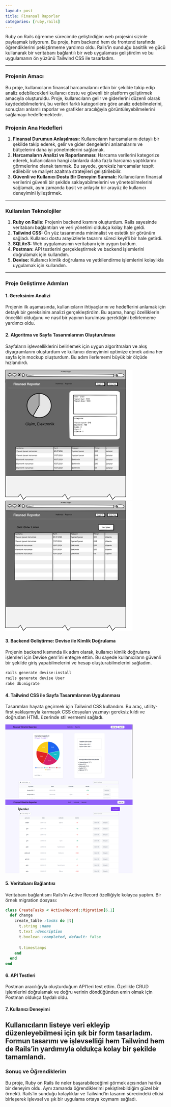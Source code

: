 ```yaml
---
layout: post
title: Finansal Raporlar 
categories: [ruby,rails] 
---     
```


Ruby on Rails öğrenme sürecimde geliştirdiğim web projesini sizinle paylaşmak istiyorum. Bu proje, hem backend hem de frontend tarafında öğrendiklerimi pekiştirmeme yardımcı oldu. Rails’in sunduğu basitlik ve gücü kullanarak bir veritabanı bağlantılı bir web uygulaması geliştirdim ve bu uygulamanın ön yüzünü Tailwind CSS ile tasarladım.

---

### Projenin Amacı
Bu proje, kullanıcıların finansal harcamalarını etkin bir şekilde takip edip analiz edebilecekleri kullanıcı dostu ve güvenli bir platform geliştirmek amacıyla oluşturuldu. Proje, kullanıcıların gelir ve giderlerini düzenli olarak kaydedebilmelerini, bu verileri farklı kategorilere göre analiz edebilmelerini, sonuçları anlamlı raporlar ve grafikler aracılığıyla görüntüleyebilmelerini sağlamayı hedeflemektedir.

### Projenin Ana Hedefleri
1. **Finansal Durumun Anlaşılması:** Kullanıcıların harcamalarını detaylı bir şekilde takip ederek, gelir ve gider dengelerini anlamalarını ve bütçelerini daha iyi yönetmelerini sağlamak.
2. **Harcamaların Analizi ve Raporlanması:** Harcama verilerini kategorize ederek, kullanıcıların hangi alanlarda daha fazla harcama yaptıklarını görmelerine olanak tanımak. Bu sayede, gereksiz harcamalar tespit edilebilir ve maliyet azaltma stratejileri geliştirilebilir.
3. **Güvenli ve Kullanıcı Dostu Bir Deneyim Sunmak:** Kullanıcıların finansal verilerini güvenli bir şekilde saklayabilmelerini ve yönetebilmelerini sağlamak, aynı zamanda basit ve anlaşılır bir arayüz ile kullanıcı deneyimini iyileştirmek.

---

### Kullanılan Teknolojiler

1. **Ruby on Rails:** Projenin backend kısmını oluşturdum. Rails sayesinde veritabanı bağlantıları ve veri yönetimi oldukça kolay hale geldi.
2. **Tailwind CSS:** Ön yüz tasarımında minimalist ve estetik bir görünüm sağladı. Kullanıcı dostu arayüzlerle tasarım süreci keyifli bir hale getirdi.
3. **SQLite3:** Web uygulamasının veritabanı için uygun buldum.
4. **Postman:** API testlerini gerçekleştirmek ve backend işlemlerini doğrulamak için kullandım.
5. **Devise:** Kullanıcı kimlik doğrulama ve yetkilendirme işlemlerini kolaylıkla uygulamak için kullandım.

---

### Proje Geliştirme Adımları

#### **1. Gereksinim Analizi**
Projenin ilk aşamasında, kullanıcıların ihtiyaçlarını ve hedeflerini anlamak için detaylı bir gereksinim analizi gerçekleştirdim. Bu aşama, hangi özelliklerin öncelikli olduğunu ve nasıl bir yapının kurulması gerektiğini belirlememe yardımcı oldu.

#### **2. Algoritma ve Sayfa Tasarımlarının Oluşturulması**
Sayfaların işlevselliklerini belirlemek için uygun algoritmaları ve akış diyagramlarını oluşturdum ve kullanıcı deneyimini optimize etmek adına her sayfa için mockup oluşturdum. Bu adım ilerlememi büyük bir ölçüde hızlandırdı. 

<img src="/images/wireframe1.png" alt="mockup" width="400">
<img src="/images/liste.png" alt="mockup" width="400">


<!-- Model, controller ve view yapıları arasındaki ilişkiyi kullanarak CRUD (Create, Read, Update, Delete) işlemlerini uyguladım. -->

#### **3. Backend Geliştirme: Devise ile Kimlik Doğrulama**
Projenin backend kısmında ilk adım olarak, kullanıcı kimlik doğrulama işlemleri için Devise gem'ini entegre ettim. Bu sayede kullanıcıların güvenli bir şekilde giriş yapabilmelerini ve hesap oluşturabilmelerini sağladım. 

```bash
rails generate devise:install
rails generate devise User
rake db:migrate
```

#### **4. Tailwind CSS ile Sayfa Tasarımlarının Uygulanması**
Tasarımları hayata geçirmek için Tailwind CSS kullandım. Bu araç, utility-first yaklaşımıyla karmaşık CSS dosyaları yazmayı gereksiz kıldı ve doğrudan HTML üzerinde stil vermemi sağladı. 

<img src="/images/anasayfa.png" alt="mockup" width="400">
<img src="/images/image.png" alt="mockup" width="400">


#### **5. Veritabanı Bağlantısı**
Veritabanı bağlantısını Rails’in Active Record özelliğiyle kolayca yaptım. Bir örnek migration dosyası:
```ruby
class CreateTasks < ActiveRecord::Migration[6.1]
  def change
    create_table :tasks do |t|
      t.string :name
      t.text :description
      t.boolean :completed, default: false

      t.timestamps
    end
  end
end
```

#### **6. API Testleri**
Postman aracılığıyla oluşturduğum API’leri test ettim. Özellikle CRUD işlemlerini doğrulamak ve doğru verinin döndüğünden emin olmak için Postman oldukça faydalı oldu.

#### **7. Kullanıcı Deneyimi**
Kullanıcıların listeye veri ekleyip düzenleyebilmesi için şık bir form tasarladım. Formun tasarımı ve işlevselliği hem Tailwind hem de Rails’in yardımıyla oldukça kolay bir şekilde tamamlandı.
---


### Sonuç ve Öğrendiklerim
Bu proje, Ruby on Rails ile neler başarabileceğimi görmek açısından harika bir deneyim oldu. Aynı zamanda öğrendiklerimi pekiştirebildiğim güzel bir örnekti. Rails’in sunduğu kolaylıklar ve Tailwind’in tasarım sürecindeki etkisi birleşerek işlevsel ve şık bir uygulama ortaya koymamı sağladı.
